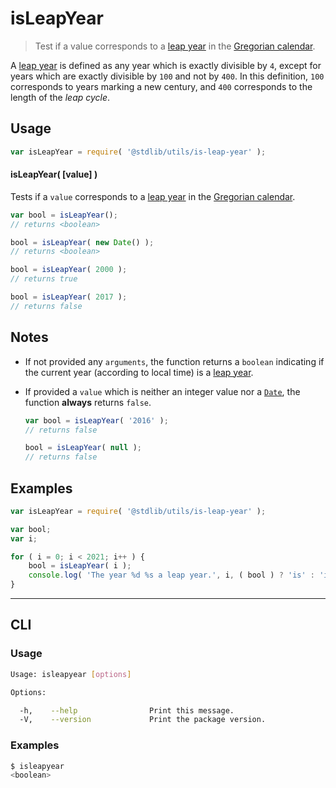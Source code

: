 # isLeapYear

> Test if a value corresponds to a [leap year][leap-year] in the [Gregorian calendar][gregorian-calendar].

A [leap year][leap-year] is defined as any year which is exactly divisible by `4`, except for years which are exactly divisible by `100` and not by `400`. In this definition, `100` corresponds to years marking a new century, and `400` corresponds to the length of the *leap cycle*.


<section class="usage">

## Usage

``` javascript
var isLeapYear = require( '@stdlib/utils/is-leap-year' );
```


#### isLeapYear( \[value\] )

Tests if a `value` corresponds to a [leap year][leap-year] in the [Gregorian calendar][gregorian-calendar].

``` javascript
var bool = isLeapYear();
// returns <boolean>

bool = isLeapYear( new Date() );
// returns <boolean>

bool = isLeapYear( 2000 );
// returns true

bool = isLeapYear( 2017 );
// returns false
```

</section>

<!-- /.usage -->


<section class="notes">

## Notes

* If not provided any `arguments`, the function returns a `boolean` indicating if the current year (according to local time) is a [leap year][leap-year].

* If provided a `value` which is neither an integer value nor a [`Date`][date-object], the function __always__ returns `false`.

  ``` javascript
  var bool = isLeapYear( '2016' );
  // returns false

  bool = isLeapYear( null );
  // returns false
  ```

</section>

<!-- /.notes -->


<section class="examples">

## Examples

``` javascript
var isLeapYear = require( '@stdlib/utils/is-leap-year' );

var bool;
var i;

for ( i = 0; i < 2021; i++ ) {
    bool = isLeapYear( i );
    console.log( 'The year %d %s a leap year.', i, ( bool ) ? 'is' : 'is not' );
}
```

</section>

<!-- /.examples -->


---

<section class="cli">

## CLI

<section class="usage">

### Usage

``` bash
Usage: isleapyear [options]

Options:

  -h,    --help                Print this message.
  -V,    --version             Print the package version.
```

</section>

<!-- /.usage -->

<section class="examples">

### Examples

``` bash
$ isleapyear
<boolean>
```

</section>

<!-- /.examples -->

</section>

<!-- /.cli -->


<section class="links">

[leap-year]: https://en.wikipedia.org/wiki/Leap_year
[gregorian-calendar]: https://en.wikipedia.org/wiki/Gregorian_calendar
[date-object]: https://developer.mozilla.org/en-US/docs/Web/JavaScript/Reference/Global_Objects/Date

</section>

<!-- /.links -->

